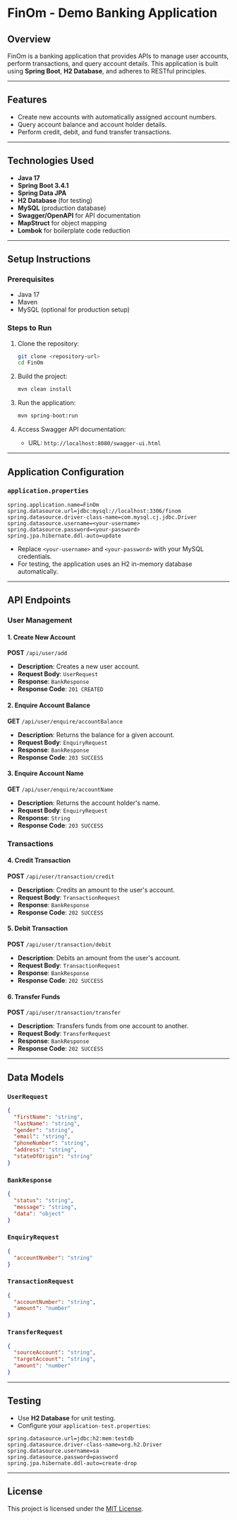 # FinOm - Demo Banking Application

## Overview
FinOm is a banking application that provides APIs to manage user accounts, perform transactions, and query account details. This application is built using **Spring Boot**, **H2 Database**, and adheres to RESTful principles.

---

## Features
- Create new accounts with automatically assigned account numbers.
- Query account balance and account holder details.
- Perform credit, debit, and fund transfer transactions.

---

## Technologies Used
- **Java 17**
- **Spring Boot 3.4.1**
- **Spring Data JPA**
- **H2 Database** (for testing)
- **MySQL** (production database)
- **Swagger/OpenAPI** for API documentation
- **MapStruct** for object mapping
- **Lombok** for boilerplate code reduction

---

## Setup Instructions

### Prerequisites
- Java 17
- Maven
- MySQL (optional for production setup)

### Steps to Run
1. Clone the repository:
   ```bash
   git clone <repository-url>
   cd FinOm
   ```

2. Build the project:
   ```bash
   mvn clean install
   ```

3. Run the application:
   ```bash
   mvn spring-boot:run
   ```

4. Access Swagger API documentation:
    - URL: `http://localhost:8080/swagger-ui.html`

---

## Application Configuration

### `application.properties`
```properties
spring.application.name=FinOm
spring.datasource.url=jdbc:mysql://localhost:3306/finom
spring.datasource.driver-class-name=com.mysql.cj.jdbc.Driver
spring.datasource.username=<your-username>
spring.datasource.password=<your-password>
spring.jpa.hibernate.ddl-auto=update
```
- Replace `<your-username>` and `<your-password>` with your MySQL credentials.
- For testing, the application uses an H2 in-memory database automatically.

---

## API Endpoints

### **User Management**

#### 1. Create New Account
**POST** `/api/user/add`
- **Description**: Creates a new user account.
- **Request Body**: `UserRequest`
- **Response**: `BankResponse`
- **Response Code**: `201 CREATED`

#### 2. Enquire Account Balance
**GET** `/api/user/enquire/accountBalance`
- **Description**: Returns the balance for a given account.
- **Request Body**: `EnquiryRequest`
- **Response**: `BankResponse`
- **Response Code**: `203 SUCCESS`

#### 3. Enquire Account Name
**GET** `/api/user/enquire/accountName`
- **Description**: Returns the account holder's name.
- **Request Body**: `EnquiryRequest`
- **Response**: `String`
- **Response Code**: `203 SUCCESS`

### **Transactions**

#### 4. Credit Transaction
**POST** `/api/user/transaction/credit`
- **Description**: Credits an amount to the user's account.
- **Request Body**: `TransactionRequest`
- **Response**: `BankResponse`
- **Response Code**: `202 SUCCESS`

#### 5. Debit Transaction
**POST** `/api/user/transaction/debit`
- **Description**: Debits an amount from the user's account.
- **Request Body**: `TransactionRequest`
- **Response**: `BankResponse`
- **Response Code**: `202 SUCCESS`

#### 6. Transfer Funds
**POST** `/api/user/transaction/transfer`
- **Description**: Transfers funds from one account to another.
- **Request Body**: `TransferRequest`
- **Response**: `BankResponse`
- **Response Code**: `202 SUCCESS`

---

## Data Models

### `UserRequest`
```json
{
  "firstName": "string",
  "lastName": "string",
  "gender": "string",
  "email": "string",
  "phoneNumber": "string",
  "address": "string",
  "stateOfOrigin": "string"
}
```

### `BankResponse`
```json
{
  "status": "string",
  "message": "string",
  "data": "object"
}
```

### `EnquiryRequest`
```json
{
  "accountNumber": "string"
}
```

### `TransactionRequest`
```json
{
  "accountNumber": "string",
  "amount": "number"
}
```

### `TransferRequest`
```json
{
  "sourceAccount": "string",
  "targetAccount": "string",
  "amount": "number"
}
```

---

## Testing
- Use **H2 Database** for unit testing.
- Configure your `application-test.properties`:

```properties
spring.datasource.url=jdbc:h2:mem:testdb
spring.datasource.driver-class-name=org.h2.Driver
spring.datasource.username=sa
spring.datasource.password=password
spring.jpa.hibernate.ddl-auto=create-drop
```


---


## License
This project is licensed under the [MIT License](LICENSE).
